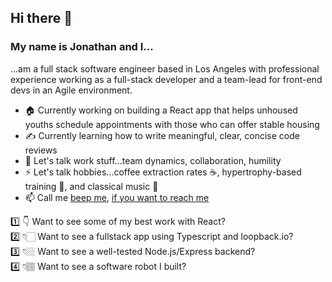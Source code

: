 ## Hi there 👋

### My name is Jonathan and I...

...am a full stack software engineer based in Los Angeles with professional experience working as a full-stack developer and a team-lead for front-end devs in an Agile environment.

- 🏠 Currently working on building a React app that helps unhoused youths schedule appointments with those who can offer stable housing 
- ✍️ Currently learning how to write meaningful, clear, concise code reviews
- 💬 Let's talk work stuff...team dynamics, collaboration, humility  
- ⚡ Let's talk hobbies...coffee extraction rates ☕, hypertrophy-based training 💪, and classical music 🎻
- 📫 Call me [beep me](https://jonathan-butler.herokuapp.com), [if you want to reach me](https://www.youtube.com/watch?v=s8muxst31cw)

1️⃣ 👇 Want to see some of my best work with React?  
2️⃣ 👇🏻 Want to see a fullstack app using Typescript and loopback.io?  
3️⃣ 👇🏼 Want to see a well-tested Node.js/Express backend?  
4️⃣ 👇🏽 Want to see a software robot I built?  

